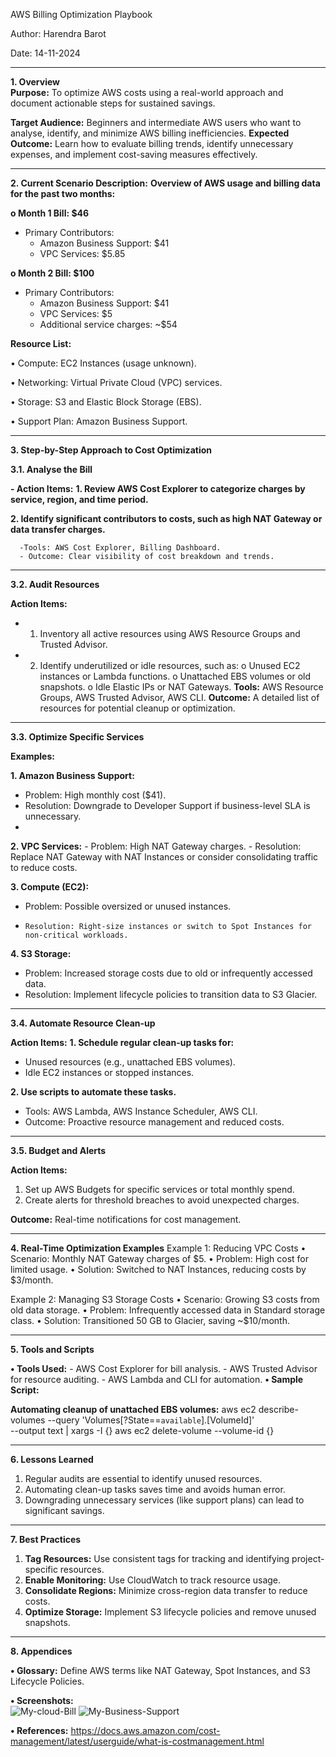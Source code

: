AWS Billing Optimization Playbook	

Author: Harendra Barot	

Date: 14-11-2024
________________________________________
**1. Overview	
Purpose:**
To optimize AWS costs using a real-world approach and document actionable steps for sustained savings.

**Target Audience:** 
Beginners and intermediate AWS users who want to analyse, identify, and minimize AWS billing inefficiencies.
**Expected Outcome:**
Learn how to evaluate billing trends, identify unnecessary expenses, and implement cost-saving measures effectively.
________________________________________
**2. Current Scenario
Description:**
**Overview of AWS usage and billing data for the past two months:**

**o	Month 1 Bill: $46**
-	Primary Contributors:
      -	Amazon Business Support: $41
      -	VPC Services: $5.85
    	
**o	Month 2 Bill: $100**  
-	Primary Contributors:
      -	Amazon Business Support: $41
      -	VPC Services: $5
      -	Additional service charges: ~$54
  
**Resource List:**

•	Compute: EC2 Instances (usage unknown).

•	Networking: Virtual Private Cloud (VPC) services.

•	Storage: S3 and Elastic Block Storage (EBS).

•	Support Plan: Amazon Business Support.
________________________________________

**3. Step-by-Step Approach to Cost Optimization** 

**3.1. Analyse the Bill**

**- Action Items:**
      **1.	Review AWS Cost Explorer to categorize charges by service, region, and time period.**
      
**2.  Identify significant contributors to costs, such as high NAT Gateway or data transfer charges.**

      -Tools: AWS Cost Explorer, Billing Dashboard.
      - Outcome: Clear visibility of cost breakdown and trends.
________________________________________
**3.2. Audit Resources**

**Action Items:**

   - 1.	Inventory all active resources using AWS Resource Groups and Trusted Advisor.
   -  2.	Identify underutilized or idle resources, such as:
      o	Unused EC2 instances or Lambda functions.
      o	Unattached EBS volumes or old snapshots.
      o	Idle Elastic IPs or NAT Gateways.
**Tools:** AWS Resource Groups, AWS Trusted Advisor, AWS CLI.
**Outcome:** A detailed list of resources for potential cleanup or optimization.
________________________________________
**3.3. Optimize Specific Services**

**Examples:**

**1.	Amazon Business Support:** 
   -	Problem: High monthly cost ($41).
   -	Resolution: Downgrade to Developer Support if business-level SLA is unnecessary.
   -	
**2.	VPC Services:**
    	-	Problem: High NAT Gateway charges.
     -	Resolution: Replace NAT Gateway with NAT Instances or consider consolidating traffic to reduce costs.
      	
**3.	Compute (EC2):** 
  -	Problem: Possible oversized or unused instances.
  - 	Resolution: Right-size instances or switch to Spot Instances for non-critical workloads.
   
**4.	S3 Storage:**
   -	Problem: Increased storage costs due to old or infrequently accessed data.
  -	Resolution: Implement lifecycle policies to transition data to S3 Glacier.
________________________________________
**3.4. Automate Resource Clean-up**

**Action Items:** 
**1.	Schedule regular clean-up tasks for:**
   -	Unused resources (e.g., unattached EBS volumes).
   -	Idle EC2 instances or stopped instances.
     
**2.	Use scripts to automate these tasks.**
  - Tools: AWS Lambda, AWS Instance Scheduler, AWS CLI.
  - Outcome: Proactive resource management and reduced costs.
________________________________________
**3.5. Budget and Alerts**

**Action Items:**
  1.	Set up AWS Budgets for specific services or total monthly spend.
  2.	Create alerts for threshold breaches to avoid unexpected charges.
     
**Outcome:** Real-time notifications for cost management.
________________________________________
**4. Real-Time Optimization Examples**
Example 1: Reducing VPC Costs
•	Scenario: Monthly NAT Gateway charges of $5.
•	Problem: High cost for limited usage.
•	Solution: Switched to NAT Instances, reducing costs by $3/month.

Example 2: Managing S3 Storage Costs
•	Scenario: Growing S3 costs from old data storage.
•	Problem: Infrequently accessed data in Standard storage class.
•	Solution: Transitioned 50 GB to Glacier, saving ~$10/month.
________________________________________
**5. Tools and Scripts**

**•	Tools Used:** 
    -	AWS Cost Explorer for bill analysis.
    -	AWS Trusted Advisor for resource auditing.
    -	AWS Lambda and CLI for automation.
**•	Sample Script:**

**Automating cleanup of unattached EBS volumes:**
aws ec2 describe-volumes --query 'Volumes[?State==`available`].[VolumeId]' \
  --output text | xargs -I {} aws ec2 delete-volume --volume-id {}
________________________________________
**6. Lessons Learned** 

1.	Regular audits are essential to identify unused resources.
2.	Automating clean-up tasks saves time and avoids human error.
3.	Downgrading unnecessary services (like support plans) can lead to significant savings.
________________________________________
**7. Best Practices** 

1.	**Tag Resources:** Use consistent tags for tracking and identifying project-specific resources.
2.	**Enable Monitoring:** Use CloudWatch to track resource usage.
3.	**Consolidate Regions:** Minimize cross-region data transfer to reduce costs.
4.	**Optimize Storage:** Implement S3 lifecycle policies and remove unused snapshots.
________________________________________
**8. Appendices**

**•	Glossary:** Define AWS terms like NAT Gateway, Spot Instances, and S3 Lifecycle Policies.


**•	Screenshots:**  
	 ![My-cloud-Bill](https://github.com/user-attachments/assets/443c9476-07f5-42da-a9be-769a45db032c)
  ![My-Business-Support](https://github.com/user-attachments/assets/45fb6aa8-432f-4bcf-8ae3-10efefb6889b)

**•	References:** https://docs.aws.amazon.com/cost-management/latest/userguide/what-is-costmanagement.html


